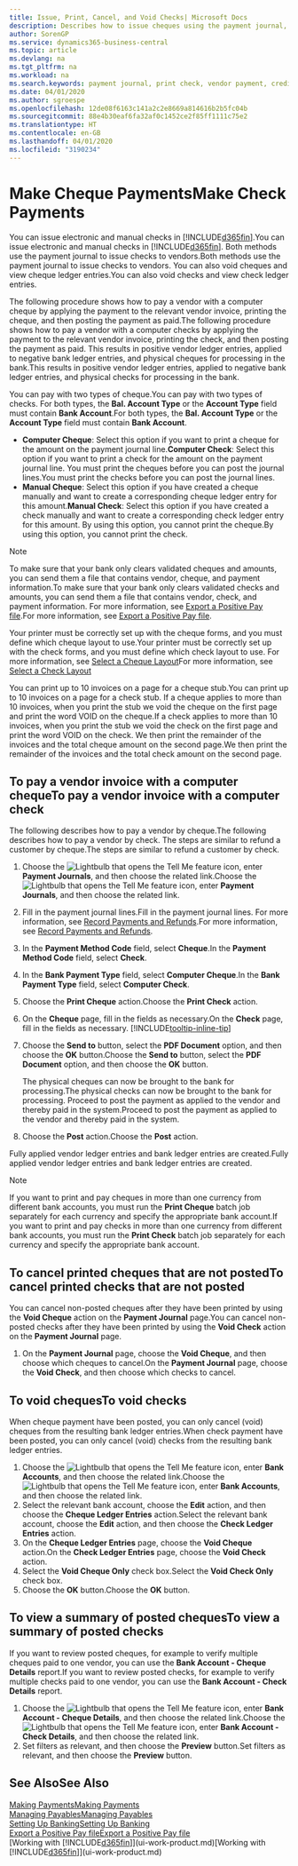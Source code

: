 ```yaml
---
title: Issue, Print, Cancel, and Void Checks| Microsoft Docs
description: Describes how to issue cheques using the payment journal, print cheques, and void or view cheque ledger entries in Business Central.
author: SorenGP
ms.service: dynamics365-business-central
ms.topic: article
ms.devlang: na
ms.tgt_pltfrm: na
ms.workload: na
ms.search.keywords: payment journal, print check, vendor payment, creditor, debt, balance due, AP
ms.date: 04/01/2020
ms.author: sgroespe
ms.openlocfilehash: 12de08f6163c141a2c2e8669a814616b2b5fc04b
ms.sourcegitcommit: 88e4b30eaf6fa32af0c1452ce2f85ff1111c75e2
ms.translationtype: HT
ms.contentlocale: en-GB
ms.lasthandoff: 04/01/2020
ms.locfileid: "3190234"
---
```

# <a name="make-check-payments"></a><span data-ttu-id="280ff-103">Make Cheque Payments</span><span class="sxs-lookup"><span data-stu-id="280ff-103">Make Check Payments</span></span>
<span data-ttu-id="280ff-104">You can issue electronic and manual checks in [!INCLUDE[d365fin](includes/d365fin_md.md)].</span><span class="sxs-lookup"><span data-stu-id="280ff-104">You can issue electronic and manual checks in [!INCLUDE[d365fin](includes/d365fin_md.md)].</span></span> <span data-ttu-id="280ff-105">Both methods use the payment journal to issue checks to vendors.</span><span class="sxs-lookup"><span data-stu-id="280ff-105">Both methods use the payment journal to issue checks to vendors.</span></span> <span data-ttu-id="280ff-106">You can also void cheques and view cheque ledger entries.</span><span class="sxs-lookup"><span data-stu-id="280ff-106">You can also void checks and view check ledger entries.</span></span>

<span data-ttu-id="280ff-107">The following procedure shows how to pay a vendor with a computer cheque by applying the payment to the relevant vendor invoice, printing the cheque, and then posting the payment as paid.</span><span class="sxs-lookup"><span data-stu-id="280ff-107">The following procedure shows how to pay a vendor with a computer checks by applying the payment to the relevant vendor invoice, printing the check, and then posting the payment as paid.</span></span> <span data-ttu-id="280ff-108">This results in positive vendor ledger entries, applied to negative bank ledger entries, and physical cheques for processing in the bank.</span><span class="sxs-lookup"><span data-stu-id="280ff-108">This results in positive vendor ledger entries, applied to negative bank ledger entries, and physical checks for processing in the bank.</span></span>

<span data-ttu-id="280ff-109">You can pay with two types of cheque.</span><span class="sxs-lookup"><span data-stu-id="280ff-109">You can pay with two types of checks.</span></span> <span data-ttu-id="280ff-110">For both types, the **Bal. Account Type** or the **Account Type** field must contain **Bank Account**.</span><span class="sxs-lookup"><span data-stu-id="280ff-110">For both types, the **Bal. Account Type** or the **Account Type** field must contain **Bank Account**.</span></span>

- <span data-ttu-id="280ff-111">**Computer Cheque**: Select this option if you want to print a cheque for the amount on the payment journal line.</span><span class="sxs-lookup"><span data-stu-id="280ff-111">**Computer Check**: Select this option if you want to print a check for the amount on the payment journal line.</span></span> <span data-ttu-id="280ff-112">You must print the cheques before you can post the journal lines.</span><span class="sxs-lookup"><span data-stu-id="280ff-112">You must print the checks before you can post the journal lines.</span></span>
- <span data-ttu-id="280ff-113">**Manual Cheque**: Select this option if you have created a cheque manually and want to create a corresponding cheque ledger entry for this amount.</span><span class="sxs-lookup"><span data-stu-id="280ff-113">**Manual Check**: Select this option if you have created a check manually and want to create a corresponding check ledger entry for this amount.</span></span> <span data-ttu-id="280ff-114">By using this option, you cannot print the cheque.</span><span class="sxs-lookup"><span data-stu-id="280ff-114">By using this option, you cannot print the check.</span></span>

> [!NOTE]  
> <span data-ttu-id="280ff-115">To make sure that your bank only clears validated cheques and amounts, you can send them a file that contains vendor, cheque, and payment information.</span><span class="sxs-lookup"><span data-stu-id="280ff-115">To make sure that your bank only clears validated checks and amounts, you can send them a file that contains vendor, check, and payment information.</span></span> <span data-ttu-id="280ff-116">For more information, see [Export a Positive Pay file](finance-how-positive-pay.md).</span><span class="sxs-lookup"><span data-stu-id="280ff-116">For more information, see [Export a Positive Pay file](finance-how-positive-pay.md).</span></span>

<span data-ttu-id="280ff-117">Your printer must be correctly set up with the cheque forms, and you must define which cheque layout to use.</span><span class="sxs-lookup"><span data-stu-id="280ff-117">Your printer must be correctly set up with the check forms, and you must define which check layout to use.</span></span> <span data-ttu-id="280ff-118">For more information, see [Select a Cheque Layout](finance-how-define-check-layouts.md)</span><span class="sxs-lookup"><span data-stu-id="280ff-118">For more information, see [Select a Check Layout](finance-how-define-check-layouts.md)</span></span>

<span data-ttu-id="280ff-119">You can print up to 10 invoices on a page for a cheque stub.</span><span class="sxs-lookup"><span data-stu-id="280ff-119">You can print up to 10 invoices on a page for a check stub.</span></span> <span data-ttu-id="280ff-120">If a cheque applies to more than 10 invoices, when you print the stub we void the cheque on the first page and print the word VOID on the cheque.</span><span class="sxs-lookup"><span data-stu-id="280ff-120">If a check applies to more than 10 invoices, when you print the stub we void the check on the first page and print the word VOID on the check.</span></span> <span data-ttu-id="280ff-121">We then print the remainder of the invoices and the total cheque amount on the second page.</span><span class="sxs-lookup"><span data-stu-id="280ff-121">We then print the remainder of the invoices and the total check amount on the second page.</span></span>

## <a name="to-pay-a-vendor-invoice-with-a-computer-check"></a><span data-ttu-id="280ff-122">To pay a vendor invoice with a computer cheque</span><span class="sxs-lookup"><span data-stu-id="280ff-122">To pay a vendor invoice with a computer check</span></span>
<span data-ttu-id="280ff-123">The following describes how to pay a vendor by cheque.</span><span class="sxs-lookup"><span data-stu-id="280ff-123">The following describes how to pay a vendor by check.</span></span> <span data-ttu-id="280ff-124">The steps are similar to refund a customer by cheque.</span><span class="sxs-lookup"><span data-stu-id="280ff-124">The steps are similar to refund a customer by check.</span></span>

1. <span data-ttu-id="280ff-125">Choose the ![Lightbulb that opens the Tell Me feature](media/ui-search/search_small.png "Tell me what you want to do") icon, enter **Payment Journals**, and then choose the related link.</span><span class="sxs-lookup"><span data-stu-id="280ff-125">Choose the ![Lightbulb that opens the Tell Me feature](media/ui-search/search_small.png "Tell me what you want to do") icon, enter **Payment Journals**, and then choose the related link.</span></span>
2. <span data-ttu-id="280ff-126">Fill in the payment journal lines.</span><span class="sxs-lookup"><span data-stu-id="280ff-126">Fill in the payment journal lines.</span></span> <span data-ttu-id="280ff-127">For more information, see [Record Payments and Refunds](payables-how-post-payments-refunds.md).</span><span class="sxs-lookup"><span data-stu-id="280ff-127">For more information, see [Record Payments and Refunds](payables-how-post-payments-refunds.md).</span></span>
3. <span data-ttu-id="280ff-128">In the **Payment Method Code** field, select **Cheque**.</span><span class="sxs-lookup"><span data-stu-id="280ff-128">In the **Payment Method Code** field, select **Check**.</span></span>
4. <span data-ttu-id="280ff-129">In the **Bank Payment Type** field, select **Computer Cheque**.</span><span class="sxs-lookup"><span data-stu-id="280ff-129">In the **Bank Payment Type** field, select **Computer Check**.</span></span>
5. <span data-ttu-id="280ff-130">Choose the **Print Cheque** action.</span><span class="sxs-lookup"><span data-stu-id="280ff-130">Choose the **Print Check** action.</span></span>
6. <span data-ttu-id="280ff-131">On the **Cheque** page, fill in the fields as necessary.</span><span class="sxs-lookup"><span data-stu-id="280ff-131">On the **Check** page, fill in the fields as necessary.</span></span> [!INCLUDE[tooltip-inline-tip](includes/tooltip-inline-tip_md.md)]
7. <span data-ttu-id="280ff-132">Choose the **Send to** button, select the **PDF Document** option, and then choose the **OK** button.</span><span class="sxs-lookup"><span data-stu-id="280ff-132">Choose the **Send to** button, select the **PDF Document** option, and then choose the **OK** button.</span></span>

    <span data-ttu-id="280ff-133">The physical cheques can now be brought to the bank for processing.</span><span class="sxs-lookup"><span data-stu-id="280ff-133">The physical checks can now be brought to the bank for processing.</span></span> <span data-ttu-id="280ff-134">Proceed to post the payment as applied to the vendor and thereby paid in the system.</span><span class="sxs-lookup"><span data-stu-id="280ff-134">Proceed to post the payment as applied to the vendor and thereby paid in the system.</span></span>
8. <span data-ttu-id="280ff-135">Choose the **Post** action.</span><span class="sxs-lookup"><span data-stu-id="280ff-135">Choose the **Post** action.</span></span>

<span data-ttu-id="280ff-136">Fully applied vendor ledger entries and bank ledger entries are created.</span><span class="sxs-lookup"><span data-stu-id="280ff-136">Fully applied vendor ledger entries and bank ledger entries are created.</span></span>

> [!NOTE]  
> <span data-ttu-id="280ff-137">If you want to print and pay cheques in more than one currency from different bank accounts, you must run the **Print Cheque** batch job separately for each currency and specify the appropriate bank account.</span><span class="sxs-lookup"><span data-stu-id="280ff-137">If you want to print and pay checks in more than one currency from different bank accounts, you must run the **Print Check** batch job separately for each currency and specify the appropriate bank account.</span></span>

## <a name="to-cancel-printed-checks-that-are-not-posted"></a><span data-ttu-id="280ff-138">To cancel printed cheques that are not posted</span><span class="sxs-lookup"><span data-stu-id="280ff-138">To cancel printed checks that are not posted</span></span>
<span data-ttu-id="280ff-139">You can cancel non-posted cheques after they have been printed by using the **Void Cheque** action on the **Payment Journal** page.</span><span class="sxs-lookup"><span data-stu-id="280ff-139">You can cancel non-posted checks after they have been printed by using the **Void Check** action on the **Payment Journal** page.</span></span>

1. <span data-ttu-id="280ff-140">On the **Payment Journal** page, choose the **Void Cheque**, and then choose which cheques to cancel.</span><span class="sxs-lookup"><span data-stu-id="280ff-140">On the **Payment Journal** page, choose the **Void Check**, and then choose which checks to cancel.</span></span>

## <a name="to-void-checks"></a><span data-ttu-id="280ff-141">To void cheques</span><span class="sxs-lookup"><span data-stu-id="280ff-141">To void checks</span></span>
<span data-ttu-id="280ff-142">When cheque payment have been posted, you can only cancel (void) cheques from the resulting bank ledger entries.</span><span class="sxs-lookup"><span data-stu-id="280ff-142">When check payment have been posted, you can only cancel (void) checks from the resulting bank ledger entries.</span></span>

1. <span data-ttu-id="280ff-143">Choose the ![Lightbulb that opens the Tell Me feature](media/ui-search/search_small.png "Tell me what you want to do") icon, enter **Bank Accounts**, and then choose the related link.</span><span class="sxs-lookup"><span data-stu-id="280ff-143">Choose the ![Lightbulb that opens the Tell Me feature](media/ui-search/search_small.png "Tell me what you want to do") icon, enter **Bank Accounts**, and then choose the related link.</span></span>
2. <span data-ttu-id="280ff-144">Select the relevant bank account, choose the **Edit** action, and then choose the **Cheque Ledger Entries** action.</span><span class="sxs-lookup"><span data-stu-id="280ff-144">Select the relevant bank account, choose the **Edit** action, and then choose the **Check Ledger Entries** action.</span></span>
3. <span data-ttu-id="280ff-145">On the **Cheque Ledger Entries** page, choose the **Void Cheque** action.</span><span class="sxs-lookup"><span data-stu-id="280ff-145">On the **Check Ledger Entries** page, choose the **Void Check** action.</span></span>
4. <span data-ttu-id="280ff-146">Select the **Void Cheque Only** check box.</span><span class="sxs-lookup"><span data-stu-id="280ff-146">Select the **Void Check Only** check box.</span></span>
5. <span data-ttu-id="280ff-147">Choose the **OK** button.</span><span class="sxs-lookup"><span data-stu-id="280ff-147">Choose the **OK** button.</span></span>

## <a name="to-view-a-summary-of-posted-checks"></a><span data-ttu-id="280ff-148">To view a summary of posted cheques</span><span class="sxs-lookup"><span data-stu-id="280ff-148">To view a summary of posted checks</span></span>
<span data-ttu-id="280ff-149">If you want to review posted cheques, for example to verify multiple cheques paid to one vendor, you can use the **Bank Account - Cheque Details** report.</span><span class="sxs-lookup"><span data-stu-id="280ff-149">If you want to review posted checks, for example to verify multiple checks paid to one vendor, you can use the **Bank Account - Check Details** report.</span></span>
1. <span data-ttu-id="280ff-150">Choose the ![Lightbulb that opens the Tell Me feature](media/ui-search/search_small.png "Tell me what you want to do") icon, enter **Bank Account - Cheque Details**, and then choose the related link.</span><span class="sxs-lookup"><span data-stu-id="280ff-150">Choose the ![Lightbulb that opens the Tell Me feature](media/ui-search/search_small.png "Tell me what you want to do") icon, enter **Bank Account - Check Details**, and then choose the related link.</span></span>
2. <span data-ttu-id="280ff-151">Set filters as relevant, and then choose the **Preview** button.</span><span class="sxs-lookup"><span data-stu-id="280ff-151">Set filters as relevant, and then choose the **Preview** button.</span></span>

## <a name="see-also"></a><span data-ttu-id="280ff-152">See Also</span><span class="sxs-lookup"><span data-stu-id="280ff-152">See Also</span></span>
[<span data-ttu-id="280ff-153">Making Payments</span><span class="sxs-lookup"><span data-stu-id="280ff-153">Making Payments</span></span>](payables-make-payments.md)  
[<span data-ttu-id="280ff-154">Managing Payables</span><span class="sxs-lookup"><span data-stu-id="280ff-154">Managing Payables</span></span>](payables-manage-payables.md)  
[<span data-ttu-id="280ff-155">Setting Up Banking</span><span class="sxs-lookup"><span data-stu-id="280ff-155">Setting Up Banking</span></span>](bank-setup-banking.md)  
[<span data-ttu-id="280ff-156">Export a Positive Pay file</span><span class="sxs-lookup"><span data-stu-id="280ff-156">Export a Positive Pay file</span></span>](finance-how-positive-pay.md)  
<span data-ttu-id="280ff-157">[Working with [!INCLUDE[d365fin](includes/d365fin_md.md)]](ui-work-product.md)</span><span class="sxs-lookup"><span data-stu-id="280ff-157">[Working with [!INCLUDE[d365fin](includes/d365fin_md.md)]](ui-work-product.md)</span></span>  
